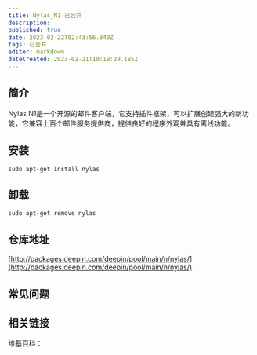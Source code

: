 ```yaml
---
title: Nylas_N1-已合并
description: 
published: true
date: 2023-02-22T02:43:56.849Z
tags: 已合并
editor: markdown
dateCreated: 2023-02-21T10:19:29.185Z
---
```


## 简介

Nylas N1是一个开源的邮件客户端，它支持插件框架，可以扩展创建强大的新功能，它兼容上百个邮件服务提供商，提供良好的程序外观并具有离线功能。

## 安装

`sudo apt-get install nylas`

## 卸载

`sudo apt-get remove nylas`

## 仓库地址

[http://packages.deepin.com/deepin/pool/main/n/nylas/](http://packages.deepin.com/deepin/pool/main/n/nylas/)

## 常见问题

## 相关链接

维基百科：
